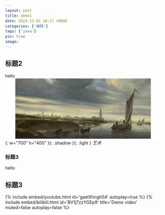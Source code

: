 ```yaml
---
layout: post
title: demo1
date: 2024-12-01 10:17 +0800
categories: ['编程']
tags: ['java']
pin: true
image: 
---
```


## 标题2
hello
![art](/assets/image/下载.png){: w="700" h="400" }{: .shadow }{: .light }
_艺术_
### 标题3
hello 
## 标题3
{% include embed/youtube.html id='gaelXhngh5A' autoplay=true %}
{% include embed/bilibili.html 
    id='BV1j7zzYGEp9' 
    title='Demo video'
    muted=false
    autoplay=false
%}